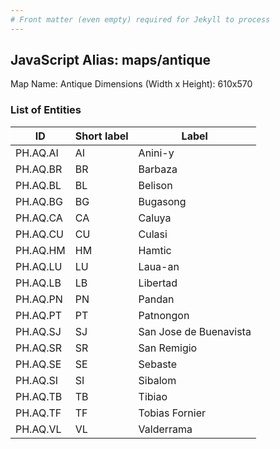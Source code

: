 ```yaml
---
# Front matter (even empty) required for Jekyll to process
---
```


## JavaScript Alias: maps/antique

Map Name: Antique
Dimensions (Width x Height): 610x570

### List of Entities

| ID       | Short label | Label                  |
| -------- | ----------- | ---------------------- |
| PH.AQ.AI | AI          | Anini-y                |
| PH.AQ.BR | BR          | Barbaza                |
| PH.AQ.BL | BL          | Belison                |
| PH.AQ.BG | BG          | Bugasong               |
| PH.AQ.CA | CA          | Caluya                 |
| PH.AQ.CU | CU          | Culasi                 |
| PH.AQ.HM | HM          | Hamtic                 |
| PH.AQ.LU | LU          | Laua-an                |
| PH.AQ.LB | LB          | Libertad               |
| PH.AQ.PN | PN          | Pandan                 |
| PH.AQ.PT | PT          | Patnongon              |
| PH.AQ.SJ | SJ          | San Jose de Buenavista |
| PH.AQ.SR | SR          | San Remigio            |
| PH.AQ.SE | SE          | Sebaste                |
| PH.AQ.SI | SI          | Sibalom                |
| PH.AQ.TB | TB          | Tibiao                 |
| PH.AQ.TF | TF          | Tobias Fornier         |
| PH.AQ.VL | VL          | Valderrama             |
